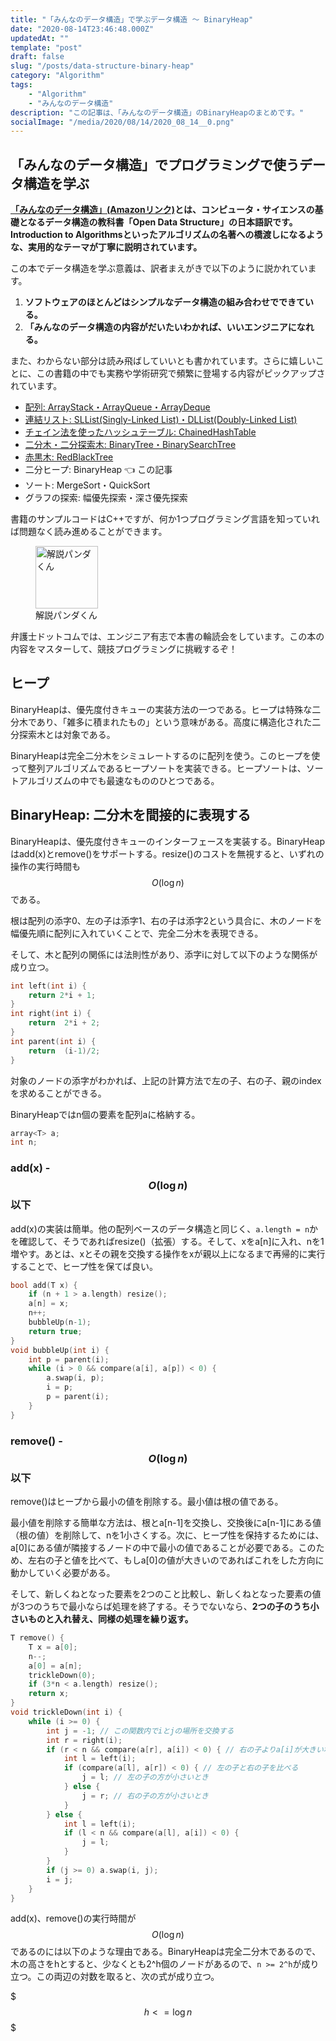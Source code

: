 ```yaml
---
title: "「みんなのデータ構造」で学ぶデータ構造 〜 BinaryHeap"
date: "2020-08-14T23:46:48.000Z"
updatedAt: ""
template: "post"
draft: false
slug: "/posts/data-structure-binary-heap"
category: "Algorithm"
tags:
    - "Algorithm"
    - "みんなのデータ構造"
description: "この記事は、「みんなのデータ構造」のBinaryHeapのまとめです。"
socialImage: "/media/2020/08/14/2020_08_14__0.png"
---
```


## 「みんなのデータ構造」でプログラミングで使うデータ構造を学ぶ
**[「みんなのデータ構造」(Amazonリンク)](https://amzn.to/3gw6G55)とは、コンピュータ・サイエンスの基礎となるデータ構造の教科書「Open Data Structure」の日本語訳です。Introduction to Algorithmsといったアルゴリズムの名著への橋渡しになるような、実用的なテーマが丁寧に説明されています。**

この本でデータ構造を学ぶ意義は、訳者まえがきで以下のように説かれています。

1. **ソフトウェアのほとんどはシンプルなデータ構造の組み合わせでできている。**
1. **「みんなのデータ構造の内容がだいたいわかれば、いいエンジニアになれる。**

また、わからない部分は読み飛ばしていいとも書かれています。さらに嬉しいことに、この書籍の中でも実務や学術研究で頻繁に登場する内容がピックアップされています。

- [配列: ArrayStack・ArrayQueue・ArrayDeque](/posts/data-structure-array)
- [連結リスト: SLList(Singly-Linked List)・DLList(Doubly-Linked List)](/posts/data-structure-linked-list)
- [チェイン法を使ったハッシュテーブル: ChainedHashTable](/posts/data-structure-hash-table)
- [二分木・二分探索木: BinaryTree・BinarySearchTree](/posts/data-structure-binary-tree)
- [赤黒木: RedBlackTree](/posts/data-structure-red-black-tree)
- 二分ヒープ: BinaryHeap 👈 この記事
- ソート: MergeSort・QuickSort
- グラフの探索: 幅優先探索・深さ優先探索

書籍のサンプルコードはC++ですが、何か1つプログラミング言語を知っていれば問題なく読み進めることができます。

<div class="explain">
  <figure class="explain__figure">
    <div class="explain__figureWrapper">
      <img class="explain__figureImage" src="/photo.jpg" alt="解説パンダくん" width="100" height="100" data-lazy-loaded="true">
    </div>
    <figcaption class="explain__figureCaption">解説パンダくん</figcaption>
  </figure>
  <div class="explain__paragraphWrapper">
    <p class="explain__paragraphContent">弁護士ドットコムでは、エンジニア有志で本書の輪読会をしています。この本の内容をマスターして、競技プログラミングに挑戦するぞ！</p>
  </div>
</div>

## ヒープ
BinaryHeapは、優先度付きキューの実装方法の一つである。ヒープは特殊な二分木であり、「雑多に積まれたもの」という意味がある。高度に構造化された二分探索木とは対象である。

BinaryHeapは完全二分木をシミュレートするのに配列を使う。このヒープを使って整列アルゴリズムであるヒープソートを実装できる。ヒープソートは、ソートアルゴリズムの中でも最速なもののひとつである。

## BinaryHeap: 二分木を間接的に表現する
BinaryHeapは、優先度付きキューのインターフェースを実装する。BinaryHeapはadd(x)とremove()をサポートする。resize()のコストを無視すると、いずれの操作の実行時間も $$O(\log n)$$ である。

根は配列の添字0、左の子は添字1、右の子は添字2という具合に、木のノードを幅優先順に配列に入れていくことで、完全二分木を表現できる。

そして、木と配列の関係には法則性があり、添字iに対して以下のような関係が成り立つ。

```cpp
int left(int i) {
	return 2*i + 1;
}
int right(int i) {
	return  2*i + 2;
}
int parent(int i) {
	return  (i-1)/2;
}
```

対象のノードの添字がわかれば、上記の計算方法で左の子、右の子、親のindexを求めることができる。

BinaryHeapではn個の要素を配列aに格納する。

```cpp
array<T> a;
int n;
```

### add(x) - $$O(\log n)$$ 以下
add(x)の実装は簡単。他の配列ベースのデータ構造と同じく、`a.length = n`かを確認して、そうであればresize()（拡張）する。そして、xをa[n]に入れ、nを1増やす。あとは、xとその親を交換する操作をxが親以上になるまで再帰的に実行することで、ヒープ性を保てば良い。

```cpp
bool add(T x) {
	if (n + 1 > a.length) resize();
	a[n] = x;
	n++;
	bubbleUp(n-1);
	return true;
}
void bubbleUp(int i) {
	int p = parent(i);
	while (i > 0 && compare(a[i], a[p]) < 0) {
		a.swap(i, p);
		i = p;
		p = parent(i);
	}
}
```

### remove() - $$O(\log n)$$ 以下
remove()はヒープから最小の値を削除する。最小値は根の値である。

最小値を削除する簡単な方法は、根とa[n-1]を交換し、交換後にa[n-1]にある値（根の値）を削除して、nを1小さくする。次に、ヒープ性を保持するためには、a[0]にある値が隣接するノードの中で最小の値であることが必要である。このため、左右の子と値を比べて、もしa[0]の値が大きいのであればこれをした方向に動かしていく必要がある。

そして、新しくねとなった要素を2つのこと比較し、新しくねとなった要素の値が3つのうちで最小ならば処理を終了する。そうでないなら、**2つの子のうち小さいものと入れ替え、同様の処理を繰り返す。**

```cpp
T remove() {
	T x = a[0];
	n--;
	a[0] = a[n];
	trickleDown(0);
	if (3*n < a.length) resize();
	return x;
}
void trickleDown(int i) {
	while (i >= 0) {
		int j = -1; // この関数内でiとjの場所を交換する
		int r = right(i);
		if (r < n && compare(a[r], a[i]) < 0) { // 右の子よりa[i]が大きい場合
			int l = left(i);
			if (compare(a[l], a[r]) < 0) { // 左の子と右の子を比べる
				j = l; // 左の子の方が小さいとき
			} else {
				j = r; // 右の子の方が小さいとき
			}
		} else {
			int l = left(i);
			if (l < n && compare(a[l], a[i]) < 0) {
				j = l;
			}
		}
		if (j >= 0) a.swap(i, j);
		i = j;
	}
}
```

add(x)、remove()の実行時間が $$O(\log n)$$ であるのには以下のような理由である。BinaryHeapは完全二分木であるので、木の高さをhとすると、少なくとも2^h個のノードがあるので、`n >= 2^h`が成り立つ。この両辺の対数を取ると、次の式が成り立つ。

$$$
h <= \log n
$$$
